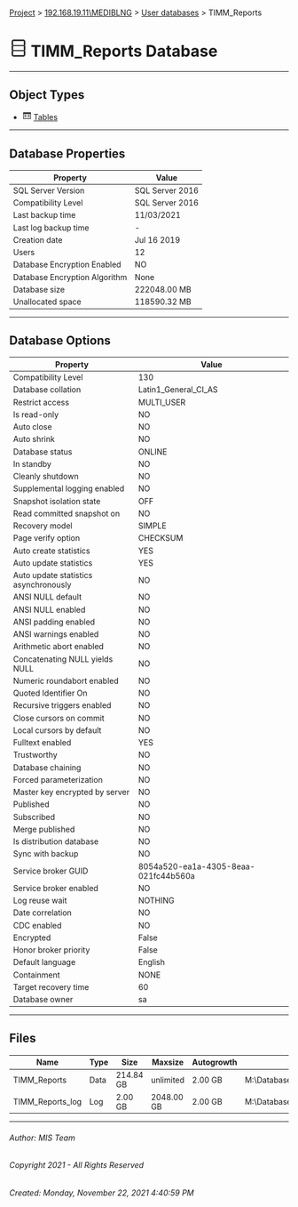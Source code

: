 #### 

[Project](../../../index.md) > [192.168.19.11\\MEDIBLNG](../../index.md) > [User databases](../index.md) > TIMM_Reports

# ![Database](../../../Images/ntDatabase.png) TIMM_Reports Database

---

## <a name="#objecttypes"></a>Object Types

* ![Tables](../../../Images/Table.png) [Tables](Tables/Tables.md)


---

## <a name="#dbproperties"></a>Database Properties

| Property | Value |
|---|---|
| SQL Server Version | SQL Server 2016 |
| Compatibility Level | SQL Server 2016 |
| Last backup time | 11/03/2021 |
| Last log backup time | - |
| Creation date | Jul 16 2019  |
| Users | 12 |
| Database Encryption Enabled | NO |
| Database Encryption Algorithm | None |
| Database size | 222048.00 MB |
| Unallocated space | 118590.32 MB |


---

## <a name="#dboptions"></a>Database Options

| Property | Value |
|---|---|
| Compatibility Level | 130 |
| Database collation | Latin1_General_CI_AS |
| Restrict access | MULTI_USER |
| Is read-only | NO |
| Auto close | NO |
| Auto shrink | NO |
| Database status | ONLINE |
| In standby | NO |
| Cleanly shutdown | NO |
| Supplemental logging enabled | NO |
| Snapshot isolation state | OFF |
| Read committed snapshot on | NO |
| Recovery model | SIMPLE |
| Page verify option | CHECKSUM |
| Auto create statistics | YES |
| Auto update statistics | YES |
| Auto update statistics asynchronously | NO |
| ANSI NULL default | NO |
| ANSI NULL enabled | NO |
| ANSI padding enabled | NO |
| ANSI warnings enabled | NO |
| Arithmetic abort enabled | NO |
| Concatenating NULL yields NULL | NO |
| Numeric roundabort enabled | NO |
| Quoted Identifier On | NO |
| Recursive triggers enabled | NO |
| Close cursors on commit | NO |
| Local cursors by default | NO |
| Fulltext enabled | YES |
| Trustworthy | NO |
| Database chaining | NO |
| Forced parameterization | NO |
| Master key encrypted by server | NO |
| Published | NO |
| Subscribed | NO |
| Merge published | NO |
| Is distribution database | NO |
| Sync with backup | NO |
| Service broker GUID | 8054a520-ea1a-4305-8eaa-021fc44b560a |
| Service broker enabled | NO |
| Log reuse wait | NOTHING |
| Date correlation | NO |
| CDC enabled | NO |
| Encrypted | False |
| Honor broker priority | False |
| Default language | English |
| Containment | NONE |
| Target recovery time | 60 |
| Database owner | sa |


---

## <a name="#files"></a>Files

| Name | Type | Size | Maxsize | Autogrowth | File Name |
|---|---|---|---|---|---|
| TIMM_Reports | Data | 214.84 GB | unlimited | 2.00 GB | M:\\Databases\\TIMM_Reports\\TIMM_Reports.mdf |
| TIMM_Reports_log | Log | 2.00 GB | 2048.00 GB | 2.00 GB | M:\\Databases\\TIMM_Reports\\TIMM_Reports_log.ldf |


---

###### Author:  MIS Team

###### Copyright 2021 - All Rights Reserved

###### Created: Monday, November 22, 2021 4:40:59 PM

